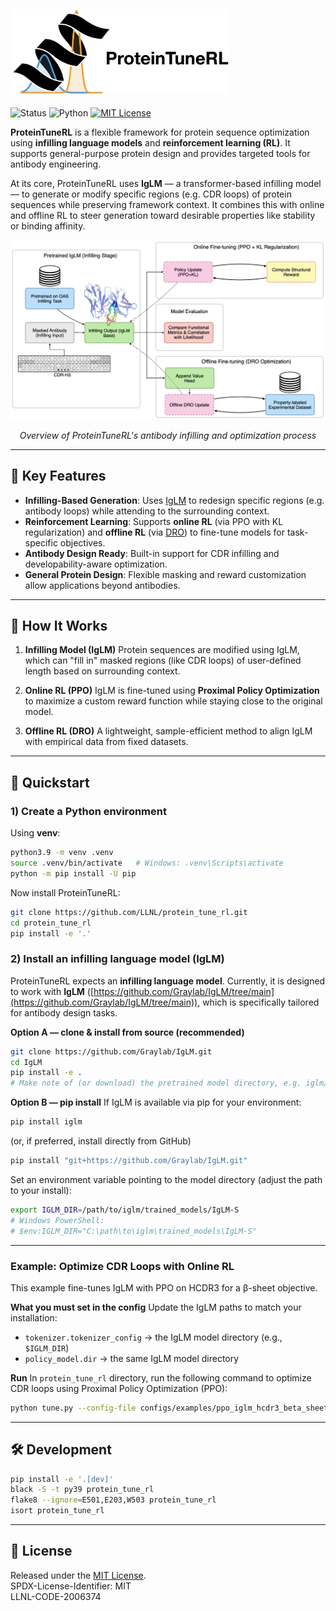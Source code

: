 <div align="left">
  <h2>
    <picture>
    <source media="(prefers-color-scheme: dark)" srcset="images/proteintunerl-logo-name-dark.png" width="350">
    <source media="(prefers-color-scheme: light)" srcset="images/proteintunerl-logo-name-light.png" width="350">
    <img alt="protlib-designer" src="images/proteintunerl-logo-name-light.png" width="350">
    </picture>
  </h2>
</div>

![Status](https://img.shields.io/badge/Status-Active-green.svg)
![Python](https://img.shields.io/badge/Python-3.9-blue.svg)
[![MIT License](https://img.shields.io/badge/License-MIT-blue.svg)](LICENSE)

**ProteinTuneRL** is a flexible framework for protein sequence optimization using **infilling language models** and **reinforcement learning (RL)**. It supports general-purpose protein design and provides targeted tools for antibody engineering.

At its core, ProteinTuneRL uses **IgLM** — a transformer-based infilling model — to generate or modify specific regions (e.g. CDR loops) of protein sequences while preserving framework context. It combines this with online and offline RL to steer generation toward desirable properties like stability or binding affinity.

<div align="center">
  <img src="images/antibody_infilling_diagram.png" alt="Overview of ProteinTuneRL's antibody infilling and optimization process" width="700">
  <p><em>Overview of ProteinTuneRL's antibody infilling and optimization process</em></p>
</div>

---

## 🔬 Key Features

* **Infilling-Based Generation**: Uses [IgLM](https://www.cell.com/cell-systems/fulltext/S2405-4712(23)00271-5?_returnURL=https%3A%2F%2Flinkinghub.elsevier.com%2Fretrieve%2Fpii%2FS2405471223002715%3Fshowall%3Dtrue) to redesign specific regions (e.g. antibody loops) while attending to the surrounding context.
* **Reinforcement Learning**: Supports **online RL** (via PPO with KL regularization) and **offline RL** (via [DRO](https://arxiv.org/abs/2405.19107)) to fine-tune models for task-specific objectives.
* **Antibody Design Ready**: Built-in support for CDR infilling and developability-aware optimization.
* **General Protein Design**: Flexible masking and reward customization allow applications beyond antibodies.

---

## 🧠 How It Works

1. **Infilling Model (IgLM)**
   Protein sequences are modified using IgLM, which can "fill in" masked regions (like CDR loops) of user-defined length based on surrounding context.

2. **Online RL (PPO)**
   IgLM is fine-tuned using **Proximal Policy Optimization** to maximize a custom reward function while staying close to the original model.

3. **Offline RL (DRO)**
   A lightweight, sample-efficient method to align IgLM with empirical data from fixed datasets.

---

## 🚀 Quickstart

### 1) Create a Python environment

Using **venv**:

```bash
python3.9 -m venv .venv
source .venv/bin/activate   # Windows: .venv\Scripts\activate
python -m pip install -U pip
```

Now install ProteinTuneRL:

```bash
git clone https://github.com/LLNL/protein_tune_rl.git
cd protein_tune_rl
pip install -e '.'
```

### 2) Install an infilling language model (IgLM)

ProteinTuneRL expects an **infilling language model**. Currently, it is designed to work with **IgLM** ([https://github.com/Graylab/IgLM/tree/main](https://github.com/Graylab/IgLM/tree/main)), which is specifically tailored for antibody design tasks.

**Option A — clone & install from source (recommended)**

```bash
git clone https://github.com/Graylab/IgLM.git
cd IgLM
pip install -e .
# Make note of (or download) the pretrained model directory, e.g. iglm/trained_models/IgLM-S
```

**Option B — pip install**
If IgLM is available via pip for your environment:

```bash
pip install iglm
```

(or, if preferred, install directly from GitHub)

```bash
pip install "git+https://github.com/Graylab/IgLM.git"
```

Set an environment variable pointing to the model directory (adjust the path to your install):

```bash
export IGLM_DIR=/path/to/iglm/trained_models/IgLM-S
# Windows PowerShell:
# $env:IGLM_DIR="C:\path\to\iglm\trained_models\IgLM-S"
```

---

### Example: Optimize CDR Loops with Online RL

This example fine-tunes IgLM with PPO on HCDR3 for a β-sheet objective.

**What you must set in the config**
Update the IgLM paths to match your installation:

* `tokenizer.tokenizer_config` → the IgLM model directory (e.g., `$IGLM_DIR`)
* `policy_model.dir` → the same IgLM model directory

**Run**
In `protein_tune_rl` directory, run the following command to optimize CDR loops using Proximal Policy Optimization (PPO):

```bash
python tune.py --config-file configs/examples/ppo_iglm_hcdr3_beta_sheet.json
```

---

## 🛠 Development

```bash
pip install -e '.[dev]'
black -S -t py39 protein_tune_rl
flake8 --ignore=E501,E203,W503 protein_tune_rl
isort protein_tune_rl
```

---

## 📄 License

Released under the [MIT License](LICENSE). <br>
SPDX-License-Identifier: MIT <br>
LLNL-CODE-2006374